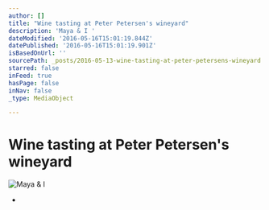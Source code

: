 ```yaml
---
author: []
title: "Wine tasting at Peter Petersen's wineyard"
description: 'Maya & I '
dateModified: '2016-05-16T15:01:19.844Z'
datePublished: '2016-05-16T15:01:19.901Z'
isBasedOnUrl: ''
sourcePath: _posts/2016-05-13-wine-tasting-at-peter-petersens-wineyard.md
starred: false
inFeed: true
hasPage: false
inNav: false
_type: MediaObject

---
```

# Wine tasting at Peter Petersen's wineyard
![Maya & I ](https://the-grid-user-content.s3-us-west-2.amazonaws.com/fbac305a-f119-404a-904e-c0050dbf03c3.jpg)

*